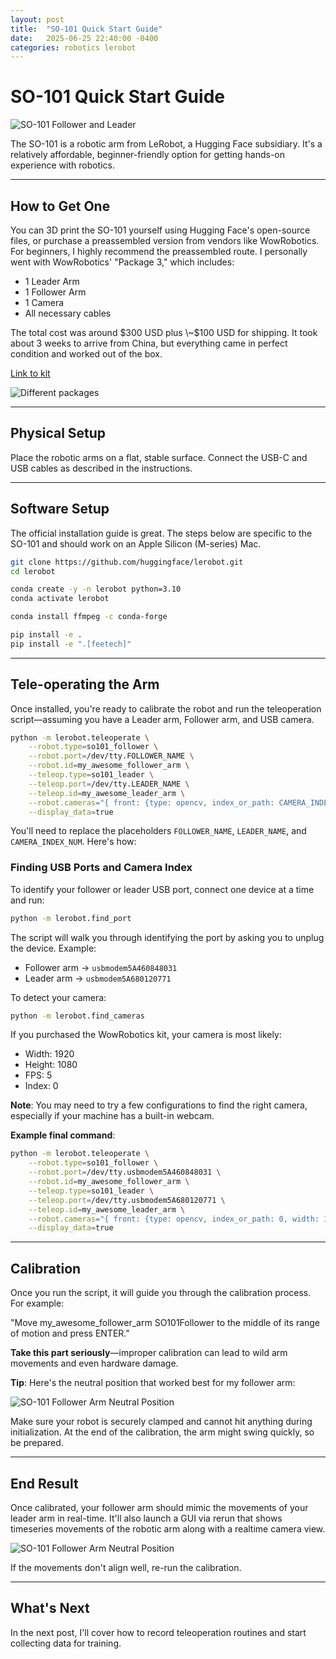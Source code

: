 ```yaml
---
layout: post
title:  "SO-101 Quick Start Guide"
date:   2025-06-25 22:40:00 -0400
categories: robotics lerobot
---
```


# SO-101 Quick Start Guide

![SO-101 Follower and Leader](/assets/images/so101_leader_and_follower.jpg)

The SO-101 is a robotic arm from LeRobot, a Hugging Face subsidiary. It's a relatively affordable, beginner-friendly option for getting hands-on experience with robotics.

-----

## How to Get One

You can 3D print the SO-101 yourself using Hugging Face's open-source files, or purchase a preassembled version from vendors like WowRobotics. For beginners, I highly recommend the preassembled route. I personally went with WowRobotics' "Package 3," which includes:

  * 1 Leader Arm
  * 1 Follower Arm
  * 1 Camera
  * All necessary cables

The total cost was around $300 USD plus \~$100 USD for shipping. It took about 3 weeks to arrive from China, but everything came in perfect condition and worked out of the box.

[Link to kit](https://www.google.com/search?q=https://www.example.com/kit)

![Different packages](/assets/images/so101_wow_robitics_configs.png)

-----

## Physical Setup

Place the robotic arms on a flat, stable surface. Connect the USB-C and USB cables as described in the instructions.

-----

## Software Setup

The official installation guide is great. The steps below are specific to the SO-101 and should work on an Apple Silicon (M-series) Mac.

```bash
git clone https://github.com/huggingface/lerobot.git
cd lerobot

conda create -y -n lerobot python=3.10
conda activate lerobot

conda install ffmpeg -c conda-forge

pip install -e .
pip install -e ".[feetech]"
```

-----

## Tele-operating the Arm

Once installed, you're ready to calibrate the robot and run the teleoperation script—assuming you have a Leader arm, Follower arm, and USB camera.

```bash
python -m lerobot.teleoperate \
    --robot.type=so101_follower \
    --robot.port=/dev/tty.FOLLOWER_NAME \
    --robot.id=my_awesome_follower_arm \
    --teleop.type=so101_leader \
    --teleop.port=/dev/tty.LEADER_NAME \
    --teleop.id=my_awesome_leader_arm \
    --robot.cameras="{ front: {type: opencv, index_or_path: CAMERA_INDEX_NUM, width: 1920, height: 1080, fps: 5}}" \
    --display_data=true
```

You'll need to replace the placeholders `FOLLOWER_NAME`, `LEADER_NAME`, and `CAMERA_INDEX_NUM`. Here's how:

### Finding USB Ports and Camera Index

To identify your follower or leader USB port, connect one device at a time and run:

```bash
python -m lerobot.find_port
```

The script will walk you through identifying the port by asking you to unplug the device. Example:

  * Follower arm → `usbmodem5A460848031`
  * Leader arm → `usbmodem5A680120771`

To detect your camera:

```bash
python -m lerobot.find_cameras
```

If you purchased the WowRobotics kit, your camera is most likely:

  * Width: 1920
  * Height: 1080
  * FPS: 5
  * Index: 0

**Note**: You may need to try a few configurations to find the right camera, especially if your machine has a built-in webcam.

**Example final command**:

```bash
python -m lerobot.teleoperate \
    --robot.type=so101_follower \
    --robot.port=/dev/tty.usbmodem5A460848031 \
    --robot.id=my_awesome_follower_arm \
    --teleop.type=so101_leader \
    --teleop.port=/dev/tty.usbmodem5A680120771 \
    --teleop.id=my_awesome_leader_arm \
    --robot.cameras="{ front: {type: opencv, index_or_path: 0, width: 1920, height: 1080, fps: 5}}" \
    --display_data=true
```

-----

## Calibration

Once you run the script, it will guide you through the calibration process. For example:

"Move my\_awesome\_follower\_arm SO101Follower to the middle of its range of motion and press ENTER."

**Take this part seriously**—improper calibration can lead to wild arm movements and even hardware damage.

**Tip**: Here's the neutral position that worked best for my follower arm:

![SO-101 Follower Arm Neutral Position](/assets/images/so101_quickstart_robot_neutral.png)

Make sure your robot is securely clamped and cannot hit anything during initialization. At the end of the calibration, the arm might swing quickly, so be prepared.

-----

## End Result

Once calibrated, your follower arm should mimic the movements of your leader arm in real-time. It'll also launch a GUI via rerun that shows timeseries movements of the robotic arm along with a realtime camera view. 

![SO-101 Follower Arm Neutral Position](/assets/images/so101_gui.png)

If the movements don't align well, re-run the calibration.

-----

## What's Next

In the next post, I'll cover how to record teleoperation routines and start collecting data for training. 